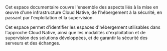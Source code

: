 Cet espace documentaire couvre l'ensemble des aspects liés à la mise en œuvre d'une infrastructure Cloud Native, de l'hébergement à la sécurité, en passant par l'exploitation et la supervision.

Cet espace permet d'identifier les espaces d'hébergement utilisables dans l'approche Cloud Native, ainsi que les modalités d'exploitation et de supervision des solutions développées, et de garantir la sécurité des serveurs et des échanges.
